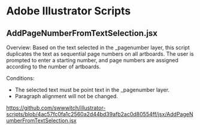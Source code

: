 # Adobe Illustrator Scripts

## AddPageNumberFromTextSelection.jsx

Overview:
Based on the text selected in the _pagenumber layer,
this script duplicates the text as sequential page numbers on all artboards.
The user is prompted to enter a starting number, and page numbers are assigned according to the number of artboards.

Conditions:
- The selected text must be point text in the _pagenumber layer.
- Paragraph alignment will not be changed.

https://github.com/swwwitch/illustrator-scripts/blob/4ac57fc0fa1c2560a2d44bd39afb2ac0d80554ff/jsx/AddPageNumberFromTextSelection.jsx




